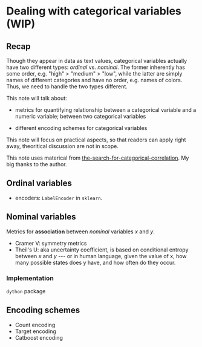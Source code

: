 # Dealing with categorical variables (WIP)

## Recap
Though they appear in data as text values, categorical variables actually have two different types: _ordinal_ vs. _nominal_. The former inherently has some order, e.g. "high" > "medium" > "low", while the latter are simply names of different categories and have no order, e.g. names of colors. Thus, we need to handle the two types different.

This note will talk about:

+ metrics for quantifying relationship between a categorical variable and a numeric variable; between two categorical variables

+ different encoding schemes for categorical variables

This note will focus on practical aspects, so that readers can apply right away, theoritical discussion are not in scope.

This note uses materical from [the-search-for-categorical-correlation](https://towardsdatascience.com/the-search-for-categorical-correlation-a1cf7f1888c9). My big thanks to the author.

## Ordinal variables

+ encoders: `LabelEncoder` in `sklearn`.

## Nominal variables

Metrics for __association__ between _nominal_ variables _x_ and _y_.
+ Cramer V: symmetry metrics
+ Theil's U: aka uncertainty coefficient, is based on conditional entropy between _x_ and _y_ ---  or in human language, given the value of x, how many possible states does y have, and how often do they occur. 

### Implementation
`dython` package

## Encoding schemes

+ Count encoding
+ Target encoding
+ Catboost encoding